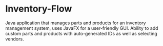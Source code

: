 # Inventory-Flow
Java application that manages parts and products for an inventory management system, uses JavaFX for a user-friendly GUI. 
Ability to add custom parts and products with auto-generated IDs as well as selecting vendors. 